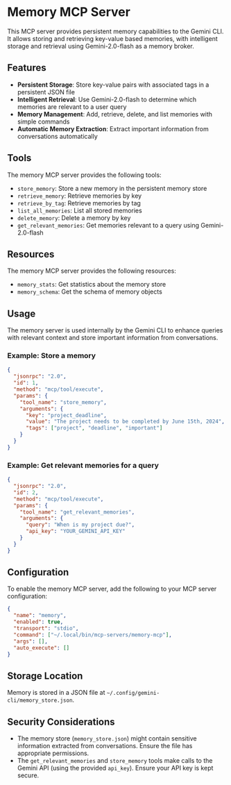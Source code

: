 # Memory MCP Server

This MCP server provides persistent memory capabilities to the Gemini CLI. It allows storing and retrieving key-value based memories, with intelligent storage and retrieval using Gemini-2.0-flash as a memory broker.

## Features

- **Persistent Storage**: Store key-value pairs with associated tags in a persistent JSON file
- **Intelligent Retrieval**: Use Gemini-2.0-flash to determine which memories are relevant to a user query
- **Memory Management**: Add, retrieve, delete, and list memories with simple commands
- **Automatic Memory Extraction**: Extract important information from conversations automatically

## Tools

The memory MCP server provides the following tools:

- `store_memory`: Store a new memory in the persistent memory store
- `retrieve_memory`: Retrieve memories by key
- `retrieve_by_tag`: Retrieve memories by tag
- `list_all_memories`: List all stored memories
- `delete_memory`: Delete a memory by key
- `get_relevant_memories`: Get memories relevant to a query using Gemini-2.0-flash

## Resources

The memory MCP server provides the following resources:

- `memory_stats`: Get statistics about the memory store
- `memory_schema`: Get the schema of memory objects

## Usage

The memory server is used internally by the Gemini CLI to enhance queries with relevant context and store important information from conversations.

### Example: Store a memory

```json
{
  "jsonrpc": "2.0",
  "id": 1,
  "method": "mcp/tool/execute",
  "params": {
    "tool_name": "store_memory", 
    "arguments": {
      "key": "project_deadline",
      "value": "The project needs to be completed by June 15th, 2024",
      "tags": ["project", "deadline", "important"]
    }
  }
}
```

### Example: Get relevant memories for a query

```json
{
  "jsonrpc": "2.0",
  "id": 2,
  "method": "mcp/tool/execute",
  "params": {
    "tool_name": "get_relevant_memories",
    "arguments": {
      "query": "When is my project due?",
      "api_key": "YOUR_GEMINI_API_KEY"
    }
  }
}
```

## Configuration

To enable the memory MCP server, add the following to your MCP server configuration:

```json
{
  "name": "memory",
  "enabled": true,
  "transport": "stdio",
  "command": ["~/.local/bin/mcp-servers/memory-mcp"],
  "args": [],
  "auto_execute": []
}
```

## Storage Location

Memory is stored in a JSON file at `~/.config/gemini-cli/memory_store.json`.

## Security Considerations

-   The memory store (`memory_store.json`) might contain sensitive information extracted from conversations. Ensure the file has appropriate permissions.
-   The `get_relevant_memories` and `store_memory` tools make calls to the Gemini API (using the provided `api_key`). Ensure your API key is kept secure. 